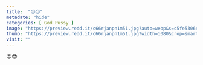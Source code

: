 ```yaml
---
title:  "😍😍"
metadate: "hide"
categories: [ God Pussy ]
image: "https://preview.redd.it/c66rjanpn1m51.jpg?auto=webp&s=c5fe5306e5e9e1c21621d08febc5458d711fe149"
thumb: "https://preview.redd.it/c66rjanpn1m51.jpg?width=1080&crop=smart&auto=webp&s=df57d615ce27749287a808eb029e50665b45830f"
visit: ""
---
```

😍😍
